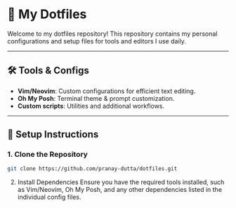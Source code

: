# 🌟 My Dotfiles

Welcome to my dotfiles repository! This repository contains my personal configurations and setup files for tools and editors I use daily.

---

## 🛠️ Tools & Configs

- **Vim/Neovim**: Custom configurations for efficient text editing.
- **Oh My Posh**: Terminal theme & prompt customization.
- **Custom scripts**: Utilities and additional workflows.
---

## 🚀 Setup Instructions

### 1. Clone the Repository

```bash
git clone https://github.com/pranay-dutta/dotfiles.git

```
2. Install Dependencies
Ensure you have the required tools installed, such as Vim/Neovim, Oh My Posh, and any other dependencies listed in the individual config files.